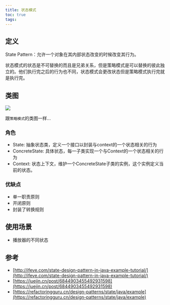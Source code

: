 ```yaml
---
title: 状态模式
toc: true
tags: 
---
```





## 定义

State Pattern：允许一个对象在其内部状态改变的时候改变其行为。


状态模式的状态是不可替换的而且是兄弟关系，但是策略模式是可以替换的彼此独立的。他们执行完之后的行为也不同，状态模式会更改状态但是策略模式执行完就是执行完。

## 类图

![](./状态模式.png)

跟`策略模式`的类图一样...

### 角色

- State: 抽象状态类，定义一个接口以封装与context的一个状态相关的行为
- ConcreteState: 具体状态，每一子类实现一个与Context的一个状态相关的行为
- Context: 状态上下文，维护一个ConcreteState子类的实例，这个实例定义当前的状态。

### 优缺点

- 单一职责原则
- 开闭原则
- 封装了转换规则

## 使用场景

- 播放器的不同状态

## 参考

- [http://ifeve.com/state-design-pattern-in-java-example-tutorial/](http://ifeve.com/state-design-pattern-in-java-example-tutorial/)
- [https://juejin.cn/post/6844903455492931598](https://juejin.cn/post/6844903455492931598)
- [https://refactoringguru.cn/design-patterns/state/java/example](https://refactoringguru.cn/design-patterns/state/java/example)
